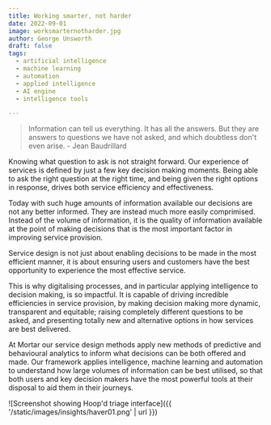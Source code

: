 ```yaml
---
title: Working smarter, not harder
date: 2022-09-01
image: worksmarternotharder.jpg
author: George Unsworth
draft: false
tags:
  - artificial intelligence
  - machine learning
  - automation
  - applied intelligence
  - AI engine
  - intelligence tools

---
```


> Information can tell us everything. It has all the answers. But they are answers to questions we have not asked, and which doubtless don't even arise. - Jean Baudrillard

Knowing what question to ask is not straight forward. Our experience of services is defined by just a few key decision making moments. Being able to ask the right question at the right time, and being given the right options in response, drives both service efficiency and effectiveness. 

Today with such huge amounts of information available our decisions are not any better informed. They are instead much more easily comprimised. Instead of the volume of information, it is the quality of information available at the point of making decisions that is the most important factor in improving service provision. 

Service design is not just about enabling decisions to be made in the most efficient manner, it is about ensuring users and customers have the best opportunity to experience the most effective service. 

This is why digitalising processes, and in particular applying intelligence to decision making, is so impactful. It is capable of driving incredible efficiencies in service provision, by making decision making more dynamic, transparent and equitable; raising completely different questions to be asked, and presenting totally new and alternative options in how services are best delivered. 

At Mortar our service design methods apply new methods of predictive and behavioural analytics to inform what decisions can be both offered and made. Our framework applies intelligence, machine learning and automation to understand how large volumes of information can be best utilised, so that both users and key decision makers have the most powerful tools at their disposal to aid them in their journeys.  


![Screenshot showing Hoop'd triage interface]({{ '/static/images/insights/haver01.png' | url }})
